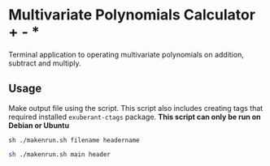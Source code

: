 # Multivariate Polynomials Calculator + - *
Terminal application to operating multivariate polynomials on addition, subtract and multiply.

## Usage
Make output file using the script. This script also includes creating tags that required installed `exuberant-ctags` package.
**This script can only be run on Debian or Ubuntu**
```
sh ./makenrun.sh filename headername
```
``` bash
sh ./makenrun.sh main header
```
